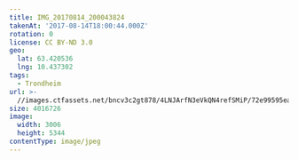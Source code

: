 ```yaml
---
title: IMG_20170814_200043824
takenAt: '2017-08-14T18:00:44.000Z'
rotation: 0
license: CC BY-ND 3.0
geo:
  lat: 63.420536
  lng: 10.437302
tags:
  - Trondheim
url: >-
  //images.ctfassets.net/bncv3c2gt878/4LNJArfN3eVkQN4refSMiP/72e99595ea3bc83c379c40f9fb0c2530/img_20170814_200043824_36635762865_o
size: 4016726
image:
  width: 3006
  height: 5344
contentType: image/jpeg
---
```


